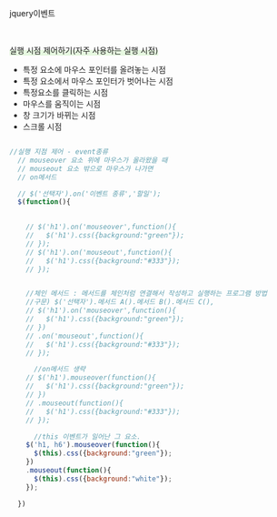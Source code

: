 jquery이벤트



<br>



<span style="display:inline-block;background:linear-gradient(to top, #E6F8E0 50%, transparent 40%"> 실행 시점 제어하기(자주 사용하는 실행 시점)</span>
<ul style="font-size:14px;color:#222;">
  <li>특정 요소에 마우스 포인터를 올려놓는 시점</li>
  <li>특정 요소에서 마우스 포인터가 벗어나는 시점</li>
  <li>특정요소를 클릭하는 시점</li>
  <li>마우스를 움직이는 시점</li>
  <li>창 크기가 바뀌는 시점</li>
  <li>스크롤 시점</li>
</ul>

```javascript

//실행 지점 제어 - event종류 
  // mouseover 요소 위에 마우스가 올라왔을 때 
  // mouseout 요소 밖으로 마우스가 나가면
  // on메서드

  // $('선택자').on('이벤트 종류','할일');
  $(function(){
    

    // $('h1').on('mouseover',function(){   
    //   $('h1').css({background:"green"});
    // });
    // $('h1').on('mouseout',function(){
    //   $('h1').css({background:"#333"});
    // });


    //체인 메서드 : 메서드를 체인처럼 연결해서 작성하고 실행하는 프로그램 방법
    //구문) $('선택자').메서드 A().메서드 B().메서드 C(),
    // $('h1').on('mouseover',function(){   
    //   $('h1').css({background:"green"});
    // })
    // .on('mouseout',function(){
    //   $('h1').css({background:"#333"});
    // });

      //on메서드 생략
    // $('h1').mouseover(function(){   
    //   $('h1').css({background:"green"});
    // })
    // .mouseout(function(){
    //   $('h1').css({background:"#333"});
    // });

      //this 이벤트가 일어난 그 요소. 
    $('h1, h6').mouseover(function(){   
      $(this).css({background:"green"});
    })
    .mouseout(function(){
      $(this).css({background:"white"});
    });

  })
  
```
